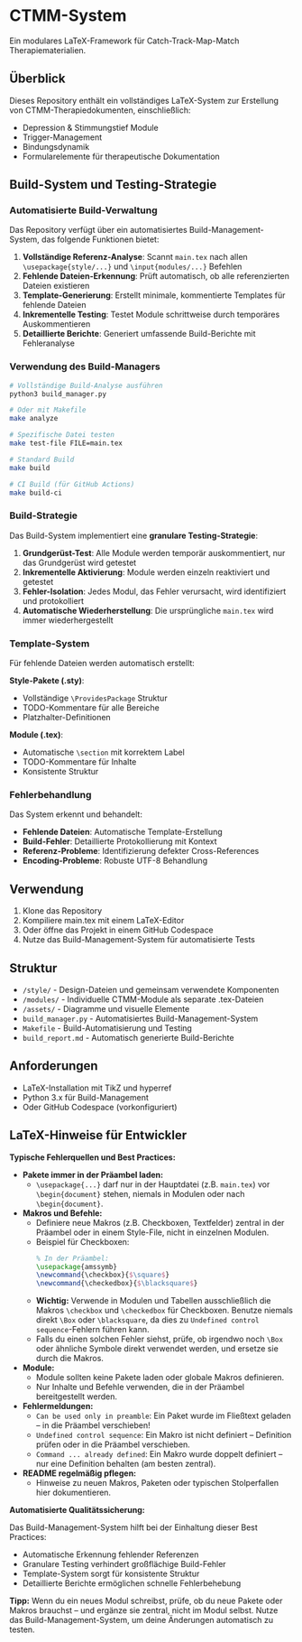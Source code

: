 # CTMM-System

Ein modulares LaTeX-Framework für Catch-Track-Map-Match Therapiematerialien.

## Überblick
Dieses Repository enthält ein vollständiges LaTeX-System zur Erstellung von CTMM-Therapiedokumenten, einschließlich:
- Depression & Stimmungstief Module
- Trigger-Management
- Bindungsdynamik
- Formularelemente für therapeutische Dokumentation

## Build-System und Testing-Strategie

### Automatisierte Build-Verwaltung

Das Repository verfügt über ein automatisiertes Build-Management-System, das folgende Funktionen bietet:

1. **Vollständige Referenz-Analyse**: Scannt `main.tex` nach allen `\usepackage{style/...}` und `\input{modules/...}` Befehlen
2. **Fehlende Dateien-Erkennung**: Prüft automatisch, ob alle referenzierten Dateien existieren
3. **Template-Generierung**: Erstellt minimale, kommentierte Templates für fehlende Dateien
4. **Inkrementelle Testing**: Testet Module schrittweise durch temporäres Auskommentieren
5. **Detaillierte Berichte**: Generiert umfassende Build-Berichte mit Fehleranalyse

### Verwendung des Build-Managers

```bash
# Vollständige Build-Analyse ausführen
python3 build_manager.py

# Oder mit Makefile
make analyze

# Spezifische Datei testen
make test-file FILE=main.tex

# Standard Build
make build

# CI Build (für GitHub Actions)
make build-ci
```

### Build-Strategie

Das Build-System implementiert eine **granulare Testing-Strategie**:

1. **Grundgerüst-Test**: Alle Module werden temporär auskommentiert, nur das Grundgerüst wird getestet
2. **Inkrementelle Aktivierung**: Module werden einzeln reaktiviert und getestet
3. **Fehler-Isolation**: Jedes Modul, das Fehler verursacht, wird identifiziert und protokolliert
4. **Automatische Wiederherstellung**: Die ursprüngliche `main.tex` wird immer wiederhergestellt

### Template-System

Für fehlende Dateien werden automatisch erstellt:

**Style-Pakete (.sty)**:
- Vollständige `\ProvidesPackage` Struktur
- TODO-Kommentare für alle Bereiche
- Platzhalter-Definitionen

**Module (.tex)**:
- Automatische `\section` mit korrektem Label
- TODO-Kommentare für Inhalte
- Konsistente Struktur

### Fehlerbehandlung

Das System erkennt und behandelt:
- **Fehlende Dateien**: Automatische Template-Erstellung
- **Build-Fehler**: Detaillierte Protokollierung mit Kontext
- **Referenz-Probleme**: Identifizierung defekter Cross-References
- **Encoding-Probleme**: Robuste UTF-8 Behandlung

## Verwendung
1. Klone das Repository
2. Kompiliere main.tex mit einem LaTeX-Editor
3. Oder öffne das Projekt in einem GitHub Codespace
4. Nutze das Build-Management-System für automatisierte Tests

## Struktur
- `/style/` - Design-Dateien und gemeinsam verwendete Komponenten
- `/modules/` - Individuelle CTMM-Module als separate .tex-Dateien
- `/assets/` - Diagramme und visuelle Elemente
- `build_manager.py` - Automatisiertes Build-Management-System
- `Makefile` - Build-Automatisierung und Testing
- `build_report.md` - Automatisch generierte Build-Berichte

## Anforderungen
- LaTeX-Installation mit TikZ und hyperref
- Python 3.x für Build-Management
- Oder GitHub Codespace (vorkonfiguriert)

## LaTeX-Hinweise für Entwickler

**Typische Fehlerquellen und Best Practices:**

- **Pakete immer in der Präambel laden:**
  - `\usepackage{...}` darf nur in der Hauptdatei (z.B. `main.tex`) vor `\begin{document}` stehen, niemals in Modulen oder nach `\begin{document}`.
- **Makros und Befehle:**
  - Definiere neue Makros (z.B. Checkboxen, Textfelder) zentral in der Präambel oder in einem Style-File, nicht in einzelnen Modulen.
  - Beispiel für Checkboxen:
    ```tex
    % In der Präambel:
    \usepackage{amssymb}
    \newcommand{\checkbox}{$\square$}
    \newcommand{\checkedbox}{$\blacksquare$}
    ```
  - **Wichtig:** Verwende in Modulen und Tabellen ausschließlich die Makros `\checkbox` und `\checkedbox` für Checkboxen. Benutze niemals direkt `\Box` oder `\blacksquare`, da dies zu `Undefined control sequence`-Fehlern führen kann.
  - Falls du einen solchen Fehler siehst, prüfe, ob irgendwo noch `\Box` oder ähnliche Symbole direkt verwendet werden, und ersetze sie durch die Makros.
- **Module:**
  - Module sollten keine Pakete laden oder globale Makros definieren.
  - Nur Inhalte und Befehle verwenden, die in der Präambel bereitgestellt werden.
- **Fehlermeldungen:**
  - `Can be used only in preamble`: Ein Paket wurde im Fließtext geladen – in die Präambel verschieben!
  - `Undefined control sequence`: Ein Makro ist nicht definiert – Definition prüfen oder in die Präambel verschieben.
  - `Command ... already defined`: Ein Makro wurde doppelt definiert – nur eine Definition behalten (am besten zentral).
- **README regelmäßig pflegen:**
  - Hinweise zu neuen Makros, Paketen oder typischen Stolperfallen hier dokumentieren.

**Automatisierte Qualitätssicherung:**

Das Build-Management-System hilft bei der Einhaltung dieser Best Practices:
- Automatische Erkennung fehlender Referenzen
- Granulare Testing verhindert großflächige Build-Fehler
- Template-System sorgt für konsistente Struktur
- Detaillierte Berichte ermöglichen schnelle Fehlerbehebung

**Tipp:**
Wenn du ein neues Modul schreibst, prüfe, ob du neue Pakete oder Makros brauchst – und ergänze sie zentral, nicht im Modul selbst. Nutze das Build-Management-System, um deine Änderungen automatisch zu testen.
